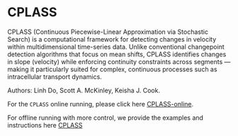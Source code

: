 # CPLASS

CPLASS (Continuous Piecewise-Linear Approximation via Stochastic Search) is a computational framework for detecting changes in velocity within multidimensional time-series data.
Unlike conventional changepoint detection algorithms that focus on mean shifts, CPLASS identifies changes in slope (velocity) while enforcing continuity constraints across segments — making it particularly suited for complex, continuous processes such as intracellular transport dynamics.

Authors: Linh Do, Scott A. McKinley, Keisha J. Cook.

For the `CPLASS` online running, please click here [CPLASS-online](https://stochastics-lab.shinyapps.io/changepoint/). 

For offline running with more control, we provide the examples and instructions here [CPLASS](https://ldo3.github.io/CPLASS/)
